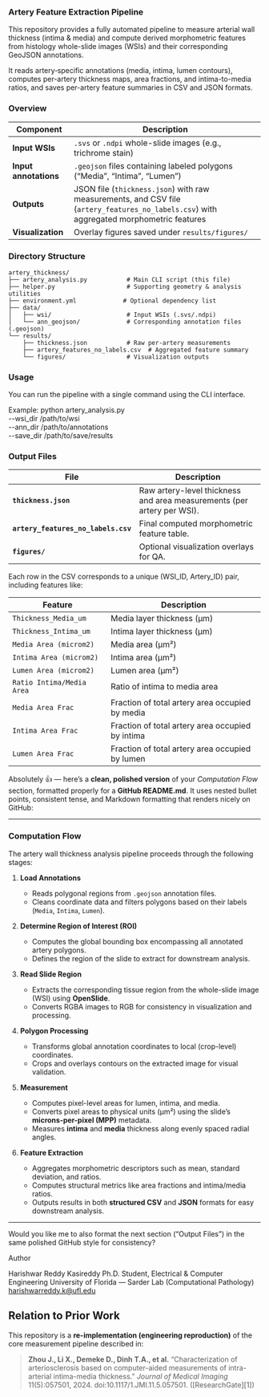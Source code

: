 ### Artery Feature Extraction Pipeline

This repository provides a fully automated pipeline to measure arterial wall thickness (intima & media) and compute derived morphometric features from histology whole-slide images (WSIs) and their corresponding GeoJSON annotations.

It reads artery‐specific annotations (media, intima, lumen contours), computes per-artery thickness maps, area fractions, and intima-to-media ratios, and saves per-artery feature summaries in CSV and JSON formats.

### Overview

| Component             | Description                                                                                                                              |
| --------------------- | ---------------------------------------------------------------------------------------------------------------------------------------- |
| **Input WSIs**        | `.svs` or `.ndpi` whole-slide images (e.g., trichrome stain)                                                                             |
| **Input annotations** | `.geojson` files containing labeled polygons (“Media”, “Intima”, “Lumen”)                                                                |
| **Outputs**           | JSON file (`thickness.json`) with raw measurements, and CSV file (`artery_features_no_labels.csv`) with aggregated morphometric features |
| **Visualization**     | Overlay figures saved under `results/figures/`                                                                                           |

### Directory Structure

```
artery_thickness/
├── artery_analysis.py           # Main CLI script (this file)
├── helper.py                    # Supporting geometry & analysis utilities
├── environment.yml             # Optional dependency list
├── data/
│   ├── wsi/                     # Input WSIs (.svs/.ndpi)
│   └── ann_geojson/             # Corresponding annotation files (.geojson)
└── results/
    ├── thickness.json           # Raw per-artery measurements
    ├── artery_features_no_labels.csv  # Aggregated feature summary
    └── figures/                 # Visualization outputs

```

### Usage

You can run the pipeline with a single command using the CLI interface.

Example:
python artery_analysis.py \
  --wsi_dir /path/to/wsi \
  --ann_dir /path/to/annotations \
  --save_dir /path/to/save/results


### Output Files
| File                                | Description                                                            |
| ----------------------------------- | ---------------------------------------------------------------------- |
| **`thickness.json`**                | Raw artery-level thickness and area measurements (per artery per WSI). |
| **`artery_features_no_labels.csv`** | Final computed morphometric feature table.                             |
| **`figures/`**                      | Optional visualization overlays for QA.                                |


Each row in the CSV corresponds to a unique (WSI_ID, Artery_ID) pair, including features like:

| Feature                   | Description                                      |
| ------------------------- | ------------------------------------------------ |
| `Thickness_Media_um`      | Media layer thickness (μm)                       |
| `Thickness_Intima_um`     | Intima layer thickness (μm)                      |
| `Media Area (microm2)`    | Media area (μm²)                                 |
| `Intima Area (microm2)`   | Intima area (μm²)                                |
| `Lumen Area (microm2)`    | Lumen area (μm²)                                 |
| `Ratio Intima/Media Area` | Ratio of intima to media area                    |
| `Media Area Frac`         | Fraction of total artery area occupied by media  |
| `Intima Area Frac`        | Fraction of total artery area occupied by intima |
| `Lumen Area Frac`         | Fraction of total artery area occupied by lumen  |


Absolutely 👍 — here’s a **clean, polished version** of your *Computation Flow* section, formatted properly for a **GitHub README.md**.
It uses nested bullet points, consistent tense, and Markdown formatting that renders nicely on GitHub:

---

### Computation Flow

The artery wall thickness analysis pipeline proceeds through the following stages:

1. **Load Annotations**

   * Reads polygonal regions from `.geojson` annotation files.
   * Cleans coordinate data and filters polygons based on their labels (`Media`, `Intima`, `Lumen`).

2. **Determine Region of Interest (ROI)**

   * Computes the global bounding box encompassing all annotated artery polygons.
   * Defines the region of the slide to extract for downstream analysis.

3. **Read Slide Region**

   * Extracts the corresponding tissue region from the whole-slide image (WSI) using **OpenSlide**.
   * Converts RGBA images to RGB for consistency in visualization and processing.

4. **Polygon Processing**

   * Transforms global annotation coordinates to local (crop-level) coordinates.
   * Crops and overlays contours on the extracted image for visual validation.

5. **Measurement**

   * Computes pixel-level areas for lumen, intima, and media.
   * Converts pixel areas to physical units (µm²) using the slide’s **microns-per-pixel (MPP)** metadata.
   * Measures **intima** and **media** thickness along evenly spaced radial angles.

6. **Feature Extraction**

   * Aggregates morphometric descriptors such as mean, standard deviation, and ratios.
   * Computes structural metrics like area fractions and intima/media ratios.
   * Outputs results in both **structured CSV** and **JSON** formats for easy downstream analysis.

---

Would you like me to also format the next section (“Output Files”) in the same polished GitHub style for consistency?


Author

Harishwar Reddy Kasireddy
Ph.D. Student, Electrical & Computer Engineering
University of Florida — Sarder Lab (Computational Pathology)
harishwarreddy.k@ufl.edu


## Relation to Prior Work

This repository is a **re-implementation (engineering reproduction)** of the core measurement pipeline described in:

> **Zhou J., Li X., Demeke D., Dinh T.A., et al.** “Characterization of arteriosclerosis based on computer-aided measurements of intra-arterial intima-media thickness.” *Journal of Medical Imaging* 11(5):057501, 2024. doi:10.1117/1.JMI.11.5.057501. ([ResearchGate][1])
